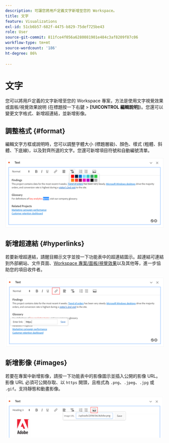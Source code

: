 ```yaml
---
description: 可讓您將用戶定義文字新增至您的 Workspace。
title: 文字
feature: Visualizations
exl-id: 51cb6b57-682f-4475-b829-75def725be43
role: User
source-git-commit: 811fce4f056a6280081901e484c3af8209f87c06
workflow-type: tm+mt
source-wordcount: '186'
ht-degree: 86%

---
```


# 文字

您可以將用戶定義的文字新增至您的 Workspace 專案，方法是使用文字視覺效果或面板/視覺效果說明 (在標題按一下右鍵 > **[!UICONTROL 編輯說明]**)。您還可以變更文字格式、新增超連結，並新增影像。

## 調整格式 {#format}

編輯文字方框或說明時，您可以調整字體大小 (標題層級)、顏色、樣式 (粗體、斜體、下底線)，以及對齊所選的文字。您還可新增項目符號和自動編號清單。

![醒目提示文字調色盤的Workspace專案文字選項。](assets/format.png)

## 新增超連結 {#hyperlinks}

若要新增超連結，請醒目顯示文字並按一下功能表中的超連結圖示。超連結可連結到外部網站、文件頁面、[Workspace 專案/面板/視覺效果](https://experienceleague.adobe.com/docs/analytics/analyze/analysis-workspace/curate-share/shareable-links.html?lang=zh-Hant)以及其他等，進一步協助您的項目收件者。

![反白顯示連結圖示的文字選項。](assets/hyperlink.png)

## 新增影像 {#images}

若要在專案中新增影像，請按一下功能表中的影像圖示並插入公開的影像 URL。影像 URL 必須可公開存取、以 `https` 開頭，且格式為 `.png`、`.jpeg`、`.jpg` 或 `.gif`。支持靜態和動畫影像。

![選取影像圖示的文字選項。](assets/image.png)
